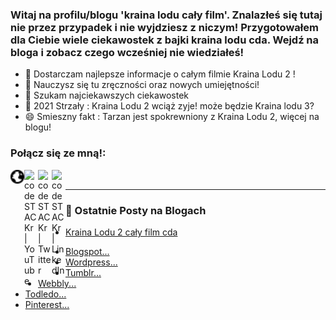 ### Witaj na profilu/blogu 'kraina lodu cały film'. Znalazłeś się tutaj nie przez przypadek i nie wyjdziesz z niczym! Przygotowałem dla Ciebie wiele ciekawostek z bajki kraina lodu cda. Wejdź na bloga i zobacz czego wcześniej nie wiedziałeś!


- 👋 Dostarczam najlepsze informacje o całym filmie Kraina Lodu 2 !
- 🐤 Nauczysz się tu zręczności oraz nowych umiejętności!
- 💭 Szukam najciekawszych ciekawostek
- 💙 2021 Strzały : Kraina Lodu 2 wciąż zyje! może będzie Kraina lodu 3?
- 😄 Smieszny fakt : Tarzan jest spokrewniony z Kraina Lodu 2, więcej na blogu!


### Połącz się ze mną!:

[<img align="left" alt="codeSTACKr.com" width="22px" src="https://raw.githubusercontent.com/iconic/open-iconic/master/svg/globe.svg" />][website]
[<img align="left" alt="codeSTACKr | YouTube" width="22px" src="https://cdn.jsdelivr.net/npm/simple-icons@v3/icons/youtube.svg" />][youtube]
[<img align="left" alt="codeSTACKr | Twitter" width="22px" src="https://cdn.jsdelivr.net/npm/simple-icons@v3/icons/twitter.svg" />][twitter]
[<img align="left" alt="codeSTACKr | LinkedIn" width="22px" src="https://cdn.jsdelivr.net/npm/simple-icons@v3/icons/linkedin.svg" />][linkedin]

<br />


---

### 💬 Ostatnie Posty na Blogach

<!-- BLOG-POST-LIST:START -->
- [Kraina Lodu 2 cały film cda](https://krainaloducda.tumblr.com/post/657727733089042432)
<!-- BLOG-POST-LIST:END -->


- [Blogspot...](https://krainalodu2.blogspot.com/feeds/posts/default?alt=rss)
- [Wordpress...](https://krainalodufilm.wordpress.com/feed/)
- [Tumblr...](https://krainaloducda.tumblr.com/rss)
- [Webbly...](https://kraina-lodu.weebly.com/1/feed)
- [Todledo...](http://www.toodledo.com/info/news_rss.php)
- [Pinterest...](https://in.pinterest.com/krainaloduogladaj/kraina-lodu-2.rss)


[website]: https://sites.google.com/view/kraina-lodu-caly-film/
[twitter]: https://twitter.com/lodu_kraina
[youtube]: https://www.youtube.com/channel/UCfKA-erPWvZiQk-uaeksNWA
[linkedin]: https://www.linkedin.com/in/kraina-lodu-7a2224218/
